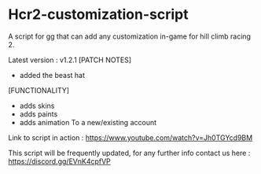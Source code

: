 # Hcr2-customization-script
A script for gg that can add any customization in-game for hill climb racing 2.

Latest version : v1.2.1
[PATCH NOTES]
* added the beast hat

[FUNCTIONALITY]
- adds skins
- adds paints
- adds animation
To a new/existing account

Link to script in action :
https://www.youtube.com/watch?v=Jh0TGYcd9BM

This script will be frequently updated, for any further info contact us here :
https://discord.gg/EVnK4cpfVP
